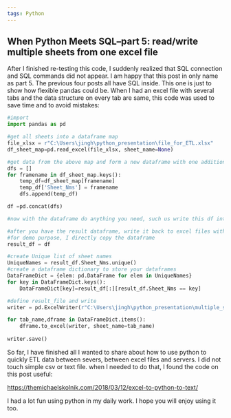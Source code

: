 ```yaml
---
tags: Python
---
```


## When Python Meets SQL–part 5: read/write multiple sheets from one excel file
After I finished re-testing this code, I suddenly realized that SQL connection and SQL commands did not appear. I am happy that this post in only name as part 5. The previous four posts all have SQL inside. This one is just to show how flexible pandas could be. When I had an excel file with several tabs and the data structure on every tab are same, this code was used to save time and to avoid mistakes:


```python
#import
import pandas as pd

#get all sheets into a dataframe map
file_xlsx = r"C:\Users\jingh\python_presentation\file_for_ETL.xlsx"
df_sheet_map=pd.read_excel(file_xlsx, sheet_name=None)

#get data from the above map and form a new dataframe with one additional column 'Sheet_Nms'
dfs = []
for framename in df_sheet_map.keys():
    temp_df=df_sheet_map[framename]
    temp_df['Sheet_Nms'] = framename
    dfs.append(temp_df)

df =pd.concat(dfs) 

#now with the dataframe do anything you need, such us write this df into SQL server, join with an SQL query result dataframe, etc.

#after you have the result dataframe, write it back to excel files with sheets names.
#for demo purpose, I directly copy the dataframe
result_df = df

#create Unique list of sheet names
UniqueNames = result_df.Sheet_Nms.unique()
#create a dataframe dictionary to store your dataframes
DataFrameDict = {elem: pd.DataFrame for elem in UniqueNames}
for key in DataFrameDict.keys():
    DataFrameDict[key]=result_df[:][result_df.Sheet_Nms == key]

#define result_file and write
writer = pd.ExcelWriter(r"C:\Users\jingh\python_presentation\multiple_sheets.xlsx", engine='xlsxwriter')

for tab_name,dframe in DataFrameDict.items():
    dframe.to_excel(writer, sheet_name=tab_name)
    
writer.save()

```


So far, I have finished all I wanted to share about how to use python to quickly ETL data between severs, between excel files and servers. I did not touch simple csv or text file. when I needed to do that, I found the code on this post useful:

https://themichaelskolnik.com/2018/03/12/excel-to-python-to-text/

I had a lot fun using python in my daily work. I hope you will enjoy using it too.
